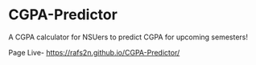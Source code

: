 # CGPA-Predictor
A CGPA calculator for NSUers to predict CGPA for upcoming semesters!

Page Live- https://rafs2n.github.io/CGPA-Predictor/
